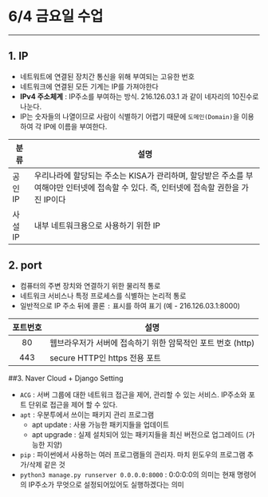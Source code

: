 # 6/4 금요일 수업
___
## 1. IP
- 네트워트에 연결된 장치간 통신을 위해 부여되는 고유한 번호
- 네트워크에 연결된 모든 기계는 IP를 가져야한다
- **IPv4 주소체계** :  IP주소를 부여하는 방식. 216.126.03.1 과 같이 네자리의 10진수로 나눈다.
- IP는 숫자들의 나열이므로 사람이 식별하기 어렵기 때문에 ```도메인(Domain)```을 이용하여 각 IP에 이름을 부여한다.

|분류|설명|
|----|----|
|공인IP|우리나라에 할당되는 주소는 KISA가 관리하며, 할당받은 주소를 부여해야만 인터넷에 접속할 수 있다. 즉, 인터넷에 접속할 권한을 가진 IP이다|
|사설IP|내부 네트워크용으로 사용하기 위한 IP|

## 2. port
- 컴퓨터의 주변 장치와 연결하기 위한 물리적 통로
- 네트워크 서비스나 특정 프로세스를 식별하는 논리적 통로
- 일반적으로 IP 주소 뒤에 콜론 ```:``` 표시를 하여 표기 (예 - 216.126.03.1:8000)

|포트번호|설명|
|:----:|----|
|80|웹브라우저가 서버에 접속하기 위한 암묵적인 포트 번호 (http)|
|443|secure HTTP인 https 전용 포트|

##3. Naver Cloud + Django Setting
- ```ACG``` : 서버 그룹에 대한 네트워크 접근을 제어, 관리할 수 있는 서비스. IP주소와 포트 단위로 접근을 제어 할 수 있다.
- ```apt``` : 우분투에서 쓰이는 패키지 관리 프로그램
    + apt update : 사용 가능한 패키지들을 업데이트
    + apt upgrade : 실제 설치되어 있는 패키지들을 최신 버전으로 업그레이드 (가능한 지양)
- ```pip``` : 파이썬에서 사용하는 여러 프로그램들의 관리자. 마치 윈도우의 프로그램 추가/삭제 같은 것
- ```python3 manage.py runserver 0.0.0.0:8000``` : 0:0:0:0의 의미는 현재 명령어의 IP주소가 무엇으로 설정되어있어도 실행하겠다는 의미